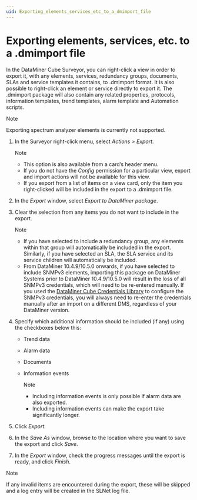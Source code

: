```yaml
---
uid: Exporting_elements_services_etc_to_a_dmimport_file
---
```


# Exporting elements, services, etc. to a .dmimport file

In the DataMiner Cube Surveyor, you can right-click a view in order to export it, with any elements, services, redundancy groups, documents, SLAs and service templates it contains, to .dmimport format. It is also possible to right-click an element or service directly to export it. The .dmimport package will also contain any related properties, protocols, information templates, trend templates, alarm template and Automation scripts.

> [!NOTE]
> Exporting spectrum analyzer elements is currently not supported.

1. In the Surveyor right-click menu, select *Actions \> Export*.

   > [!NOTE]
   >
   > - This option is also available from a card’s header menu.
   > - If you do not have the *Config* permission for a particular view, export and import actions will not be available for this view.
   > - If you export from a list of items on a view card, only the item you right-clicked will be included in the export to a .dmimport file.

1. In the *Export* window, select *Export to DataMiner package*.

1. Clear the selection from any items you do not want to include in the export.

   > [!NOTE]
   >
   > - If you have selected to include a redundancy group, any elements within that group will automatically be included in the export. Similarly, if you have selected an SLA, the SLA service and its service children will automatically be included.
   > - From DataMiner 10.4.9/10.5.0 onwards<!--RN 39356-->, if you have selected to include SNMPv3 elements, importing this package on DataMiner Systems prior to DataMiner 10.4.9/10.5.0 will result in the loss of all SNMPv3 credentials, which will need to be re-entered manually. If you used the [DataMiner Cube Credentials Library](xref:Managing_predefined_sets_of_credentials_for_SNMP_authentication) to configure the SNMPv3 credentials, you will always need to re-enter the credentials manually after an import on a different DMS, regardless of your DataMiner version.

1. Specify which additional information should be included (if any) using the checkboxes below this:

   - Trend data

   - Alarm data

   - Documents

   - Information events

     > [!NOTE]
     >
     > - Including information events is only possible if alarm data are also exported.
     > - Including information events can make the export take significantly longer.

1. Click *Export*.

1. In the *Save As* window, browse to the location where you want to save the export and click *Save*.

1. In the *Export* window, check the progress messages until the export is ready, and click *Finish*.

> [!NOTE]
> If any invalid items are encountered during the export, these will be skipped and a log entry will be created in the SLNet log file.
